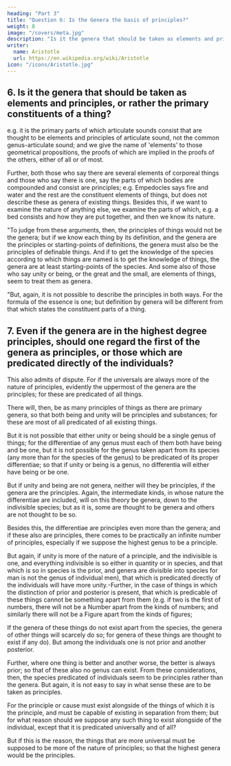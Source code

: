 ```yaml
---
heading: "Part 3"
title: "Question 6: Is the Genera the basis of principles?"
weight: 8
image: "/covers/meta.jpg"
description: "Is it the genera that should be taken as elements and principles, or rather the primary constituents of a thing?"
writer:
  name: Aristotle 
  url: https://en.wikipedia.org/wiki/Aristotle
icon: "/icons/Aristotle.jpg"
---
```




## 6. Is it the genera that should be taken as elements and principles, or rather the primary constituents of a thing?

e.g. it is the primary parts of which articulate sounds consist that are thought to be elements and principles of articulate sound, not the common genus-articulate sound; and we give the name of 'elements' to those geometrical propositions, the proofs of which are implied in the proofs of the others, either of all or of most. 

Further, both those who say there are several elements of corporeal things and those who say there is one, say the parts of which bodies are compounded and consist are principles; e.g. Empedocles says fire and water and the rest are the constituent elements of things, but does not describe these as genera of existing things. Besides this, if we want to examine the nature of anything else, we examine the parts of which, e.g. a bed consists and how they are put together, and then we know its nature.

"To judge from these arguments, then, the principles of things would not be the genera; but if we know each thing by its definition, and the genera are the principles or starting-points of definitions, the genera must also be the principles of definable things. And if to get the knowledge of the species according to which things are named is to get the knowledge of things, the genera are at least starting-points of the species. And some also of those who say unity or being, or the great and the small, are elements of things, seem to treat them as genera.

"But, again, it is not possible to describe the principles in both ways. For the formula of the essence is one; but definition by genera will be different from that which states the constituent parts of a thing.


## 7. Even if the genera are in the highest degree principles, should one regard the first of the genera as principles, or those which are predicated directly of the individuals? 

This also admits of dispute. For if the universals are always more of the nature of principles, evidently the uppermost of the genera are the principles; for these are predicated of all things. 

There will, then, be as many principles of things as there are primary genera, so that both being and unity will be principles and substances; for these are most of all predicated of all existing things. 

But it is not possible that either unity or being should be a single genus of things; for the differentiae of any genus must each of them both have being and be one, but it is not possible for the genus taken apart from its species (any more than for the species of the genus) to be predicated of its proper differentiae; so that if unity or being is a genus, no differentia will either have being or be one. 

But if unity and being are not genera, neither will they be principles, if the genera are the principles. Again, the intermediate kinds, in whose nature the differentiae are included, will on this theory be genera, down to the indivisible species; but as it is, some are thought to be genera and others are not thought to be so. 

Besides this, the differentiae are principles even more than the genera; and if these also are principles, there comes to be practically an infinite number of principles, especially if we suppose the highest genus to be a principle.

But again, if unity is more of the nature of a principle, and the indivisible is one, and everything indivisible is so either in quantity or in species, and that which is so in species is the prior, and genera are divisible into species for man is not the genus of individual men), that which is predicated directly of the individuals will have more unity.-Further, in the case of things in which the distinction of prior and posterior is present, that which is predicable of these things cannot be something apart from them (e.g. if two is the first of numbers, there will not be a Number apart from the kinds of numbers; and similarly there will not be a Figure apart from the kinds of figures; 

If the genera of these things do not exist apart from the species, the genera of other things will scarcely do so; for genera of these things are thought to exist if any do). But among the individuals one is not prior and another posterior. 

Further, where one thing is better and another worse, the better is always prior; so that of these also no genus can exist. From these considerations, then, the species predicated of individuals seem to be principles rather than the genera. But again, it is not easy to say in what sense these are to be taken as principles.

For the principle or cause must exist alongside of the things of which it is the principle, and must be capable of existing in separation from them; but for what reason should we suppose any such thing to exist alongside of the individual, except that it is predicated universally and of all?

But if this is the reason, the things that are more universal must be supposed to be more of the nature of principles; so that the highest genera would be the principles.
